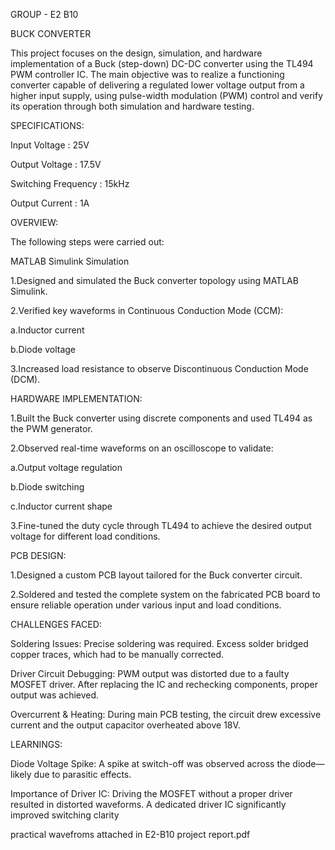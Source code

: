 GROUP - E2 B10

BUCK CONVERTER

This project focuses on the design, simulation, and hardware implementation of a Buck (step-down) DC-DC converter using the TL494 PWM controller IC.
The main objective was to realize a functioning converter capable of delivering a regulated lower voltage output from a higher input supply, using pulse-width modulation (PWM) control and verify its operation through both simulation and hardware testing.


SPECIFICATIONS:


Input Voltage : 25V

Output Voltage : 17.5V

Switching Frequency : 15kHz

Output Current : 1A


OVERVIEW:


The following steps were carried out:



MATLAB Simulink Simulation

1.Designed and simulated the Buck converter topology using MATLAB Simulink.

2.Verified key waveforms in Continuous Conduction Mode (CCM):

a.Inductor current

b.Diode voltage

3.Increased load resistance to observe Discontinuous Conduction Mode (DCM).



HARDWARE IMPLEMENTATION:

1.Built the Buck converter using discrete components and used TL494 as the PWM generator.

2.Observed real-time waveforms on an oscilloscope to validate:

a.Output voltage regulation

b.Diode switching

c.Inductor current shape

3.Fine-tuned the duty cycle through TL494 to achieve the desired output voltage for different load conditions.



PCB DESIGN:

1.Designed a custom PCB layout tailored for the Buck converter circuit.

2.Soldered and tested the complete system on the fabricated PCB board to ensure reliable operation under various input and load conditions.



CHALLENGES FACED:

Soldering Issues: Precise soldering was required. Excess solder bridged copper traces, which had to be manually corrected.

Driver Circuit Debugging: PWM output was distorted due to a faulty MOSFET driver. After replacing the IC and rechecking components, proper output was achieved.

Overcurrent & Heating: During main PCB testing, the circuit drew excessive current and the output capacitor overheated above 18V.


LEARNINGS:

Diode Voltage Spike: A spike at switch-off was observed across the diode—likely due to parasitic effects.

Importance of Driver IC: Driving the MOSFET without a proper driver resulted in distorted waveforms. A dedicated driver IC significantly improved switching clarity


practical wavefroms attached in E2-B10 project report.pdf

